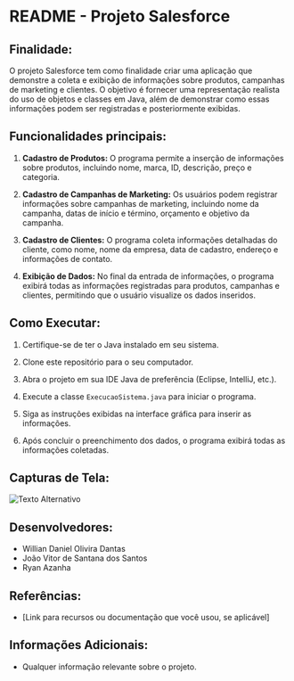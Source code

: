# README - Projeto Salesforce

## Finalidade:

O projeto Salesforce tem como finalidade criar uma aplicação que demonstre a coleta e exibição de informações sobre produtos, campanhas de marketing e clientes. O objetivo é fornecer uma representação realista do uso de objetos e classes em Java, além de demonstrar como essas informações podem ser registradas e posteriormente exibidas.

## Funcionalidades principais:

1. **Cadastro de Produtos:** O programa permite a inserção de informações sobre produtos, incluindo nome, marca, ID, descrição, preço e categoria. 

2. **Cadastro de Campanhas de Marketing:** Os usuários podem registrar informações sobre campanhas de marketing, incluindo nome da campanha, datas de início e término, orçamento e objetivo da campanha.

3. **Cadastro de Clientes:** O programa coleta informações detalhadas do cliente, como nome, nome da empresa, data de cadastro, endereço e informações de contato.

4. **Exibição de Dados:** No final da entrada de informações, o programa exibirá todas as informações registradas para produtos, campanhas e clientes, permitindo que o usuário visualize os dados inseridos.

## Como Executar:

1. Certifique-se de ter o Java instalado em seu sistema.

2. Clone este repositório para o seu computador.

3. Abra o projeto em sua IDE Java de preferência (Eclipse, IntelliJ, etc.).

4. Execute a classe `ExecucaoSistema.java` para iniciar o programa.

5. Siga as instruções exibidas na interface gráfica para inserir as informações.

6. Após concluir o preenchimento dos dados, o programa exibirá todas as informações coletadas.

## Capturas de Tela:

![Texto Alternativo](URL_da_Sua_Captura_de_Tela)


## Desenvolvedores:

- Willian Daniel Olivira Dantas
- João Vitor de Santana dos Santos
- Ryan Azanha

## Referências:

- [Link para recursos ou documentação que você usou, se aplicável]

## Informações Adicionais:

- Qualquer informação relevante sobre o projeto.
